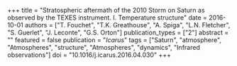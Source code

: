 +++
title = "Stratospheric aftermath of the 2010 Storm on Saturn as observed by the TEXES instrument. I. Temperature structure"
date = 2016-10-01
authors = ["T. Fouchet", "T.K. Greathouse", "A. Spiga", "L.N. Fletcher", "S. Guerlet", "J. Leconte", "G.S. Orton"]
publication_types = ["2"]
abstract = ""
featured = false
publication = "*Icarus*"
tags = ["Saturn", "atmosphere", "Atmospheres", "structure", "Atmospheres", "dynamics", "Infrared observations"]
doi = "10.1016/j.icarus.2016.04.030"
+++

